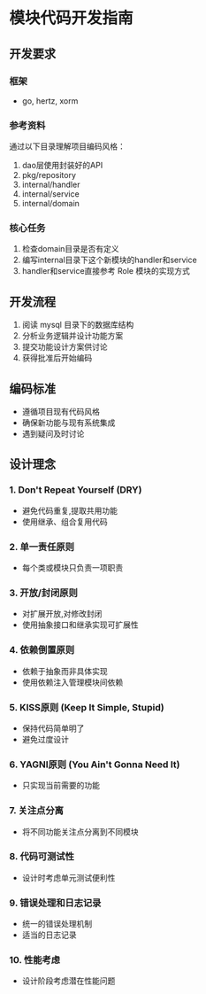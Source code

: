 # 模块代码开发指南

## 开发要求

### 框架
- go, hertz, xorm

### 参考资料
通过以下目录理解项目编码风格：
1. dao层使用封装好的API
2. pkg/repository
3. internal/handler
4. internal/service
5. internal/domain

### 核心任务
1. 检查domain目录是否有定义
2. 编写internal目录下这个新模块的handler和service
3. handler和service直接参考 Role 模块的实现方式

## 开发流程
1. 阅读 mysql 目录下的数据库结构
2. 分析业务逻辑并设计功能方案
3. 提交功能设计方案供讨论
4. 获得批准后开始编码

## 编码标准
- 遵循项目现有代码风格
- 确保新功能与现有系统集成
- 遇到疑问及时讨论

## 设计理念

### 1. Don't Repeat Yourself (DRY)
- 避免代码重复,提取共用功能
- 使用继承、组合复用代码

### 2. 单一责任原则
- 每个类或模块只负责一项职责

### 3. 开放/封闭原则
- 对扩展开放,对修改封闭
- 使用抽象接口和继承实现可扩展性

### 4. 依赖倒置原则
- 依赖于抽象而非具体实现
- 使用依赖注入管理模块间依赖

### 5. KISS原则 (Keep It Simple, Stupid)
- 保持代码简单明了
- 避免过度设计

### 6. YAGNI原则 (You Ain't Gonna Need It)
- 只实现当前需要的功能

### 7. 关注点分离
- 将不同功能关注点分离到不同模块

### 8. 代码可测试性
- 设计时考虑单元测试便利性

### 9. 错误处理和日志记录
- 统一的错误处理机制
- 适当的日志记录

### 10. 性能考虑
- 设计阶段考虑潜在性能问题
